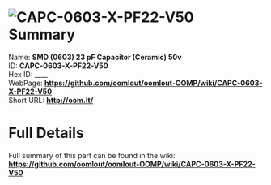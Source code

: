 
![CAPC-0603-X-PF22-V50](https://github.com/oomlout/oomlout-OOMP/blob/master/parts/CAPC-0603-X-PF22-V50/CAPC-0603-X-PF22-V50_420.jpg)   
Summary
=================
  
Name: __SMD (0603) 23 pF Capacitor (Ceramic) 50v__    
ID: __CAPC-0603-X-PF22-V50__   
Hex ID: ____   
WebPage: __https://github.com/oomlout/oomlout-OOMP/wiki/CAPC-0603-X-PF22-V50__   
Short URL: __http://oom.lt/__   

Full Details
==========================
Full summary of this part can be found in the wiki:   
__https://github.com/oomlout/oomlout-OOMP/wiki/CAPC-0603-X-PF22-V50__    

